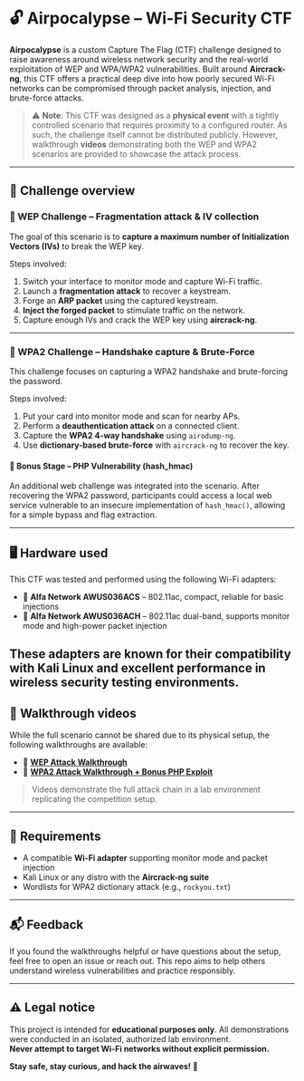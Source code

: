 # 🔓 Airpocalypse – Wi-Fi Security CTF

**Airpocalypse** is a custom Capture The Flag (CTF) challenge designed to raise awareness around wireless network security and the real-world exploitation of WEP and WPA/WPA2 vulnerabilities. Built around **Aircrack-ng**, this CTF offers a practical deep dive into how poorly secured Wi-Fi networks can be compromised through packet analysis, injection, and brute-force attacks.

> ⚠️ **Note**: This CTF was designed as a **physical event** with a tightly controlled scenario that requires proximity to a configured router. As such, the challenge itself cannot be distributed publicly. However, walkthrough **videos** demonstrating both the WEP and WPA2 scenarios are provided to showcase the attack process.

---

## 🧪 Challenge overview

### 🔐 WEP Challenge – Fragmentation attack & IV collection

The goal of this scenario is to **capture a maximum number of Initialization Vectors (IVs)** to break the WEP key.

Steps involved:

1. Switch your interface to monitor mode and capture Wi-Fi traffic.
2. Launch a **fragmentation attack** to recover a keystream.
3. Forge an **ARP packet** using the captured keystream.
4. **Inject the forged packet** to stimulate traffic on the network.
5. Capture enough IVs and crack the WEP key using **aircrack-ng**.

---

### 🔐 WPA2 Challenge – Handshake capture & Brute-Force

This challenge focuses on capturing a WPA2 handshake and brute-forcing the password.

Steps involved:

1. Put your card into monitor mode and scan for nearby APs.
2. Perform a **deauthentication attack** on a connected client.
3. Capture the **WPA2 4-way handshake** using `airodump-ng`.
4. Use **dictionary-based brute-force** with `aircrack-ng` to recover the key.

#### 🔧 Bonus Stage – PHP Vulnerability (hash_hmac)

An additional web challenge was integrated into the scenario. After recovering the WPA2 password, participants could access a local web service vulnerable to an insecure implementation of `hash_hmac()`, allowing for a simple bypass and flag extraction.

---
## 🖥️ Hardware used

This CTF was tested and performed using the following Wi-Fi adapters:

- 🧩 **Alfa Network AWUS036ACS** – 802.11ac, compact, reliable for basic injections  
- 🧩 **Alfa Network AWUS036ACH** – 802.11ac dual-band, supports monitor mode and high-power packet injection  

These adapters are known for their compatibility with Kali Linux and excellent performance in wireless security testing environments.
---

## 🎥 Walkthrough videos

While the full scenario cannot be shared due to its physical setup, the following walkthroughs are available:

- 📼 [**WEP Attack Walkthrough**](https://youtu.be/_L5e0vU42ic) 
- 📼 [**WPA2 Attack Walkthrough + Bonus PHP Exploit**](https://youtu.be/G_v3nTH42cU)

> Videos demonstrate the full attack chain in a lab environment replicating the competition setup.

---

## 📎 Requirements

- A compatible **Wi-Fi adapter** supporting monitor mode and packet injection
- Kali Linux or any distro with the **Aircrack-ng suite**
- Wordlists for WPA2 dictionary attack (e.g., `rockyou.txt`)

---

## 📬 Feedback

If you found the walkthroughs helpful or have questions about the setup, feel free to open an issue or reach out. This repo aims to help others understand wireless vulnerabilities and practice responsibly.

---
## ⚠️ Legal notice

This project is intended for **educational purposes only**. All demonstrations were conducted in an isolated, authorized lab environment.  
**Never attempt to target Wi-Fi networks without explicit permission.**


**Stay safe, stay curious, and hack the airwaves! 🚀**

